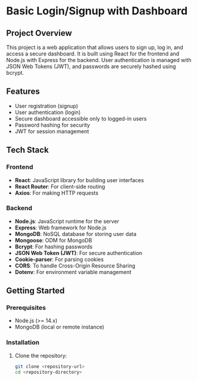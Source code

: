 # Basic Login/Signup with Dashboard

## Project Overview

This project is a web application that allows users to sign up, log in, and access a secure dashboard. It is built using React for the frontend and Node.js with Express for the backend. User authentication is managed with JSON Web Tokens (JWT), and passwords are securely hashed using bcrypt.

## Features

- User registration (signup)
- User authentication (login)
- Secure dashboard accessible only to logged-in users
- Password hashing for security
- JWT for session management

## Tech Stack

### Frontend
- **React**: JavaScript library for building user interfaces
- **React Router**: For client-side routing
- **Axios**: For making HTTP requests

### Backend
- **Node.js**: JavaScript runtime for the server
- **Express**: Web framework for Node.js
- **MongoDB**: NoSQL database for storing user data
- **Mongoose**: ODM for MongoDB
- **Bcrypt**: For hashing passwords
- **JSON Web Token (JWT)**: For secure authentication
- **Cookie-parser**: For parsing cookies
- **CORS**: To handle Cross-Origin Resource Sharing
- **Dotenv**: For environment variable management

## Getting Started

### Prerequisites

- Node.js (>= 14.x)
- MongoDB (local or remote instance)

### Installation

1. Clone the repository:
   ```bash
   git clone <repository-url>
   cd <repository-directory>
